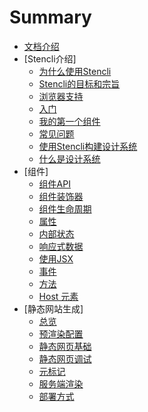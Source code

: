 # Summary

* [文档介绍](README.md)
* [Stencli介绍]
  * [为什么使用Stencli](introduction/whyStencli.md)
  * [Stencli的目标和宗旨](introduction/goalsAndObjectives.md)
  * [浏览器支持](introduction/browserSupport.md)
  * [入门](introduction/gettingStarted.md)
  * [我的第一个组件](introduction/myFirstComponent.md)
  * [常见问题](introduction/FAQ.md)
  * [使用Stencli构建设计系统](introduction/WhatisaDesignSystem.md)
  * [什么是设计系统](introduction/StencilforDesignSystems.md)
* [组件]
  * [组件API](components/API.md)
  * [组件装饰器](components/Component.md)
  * [组件生命周期](components/LifecycleMethods.md)
  * [属性](components/Properties.md)
  * [内部状态](components/InternalState.md)
  * [响应式数据](components/reactiveData.md)
  * [使用JSX](components/UsingJSX.md)
  * [事件](components/events.md)
  * [方法](components/Methods.md)
  * [Host 元素](components/HostElement.md)
* [静态网站生成]
  * [总览](StaticSiteGeneration/Overview.md)
  * [预渲染配置](StaticSiteGeneration/PrerenderConfig.md)
  * [静态网页基础](StaticSiteGeneration/Basics.md)
  * [静态网页调试](StaticSiteGeneration/Debugging.md)
  * [元标记](StaticSiteGeneration/Metatags.md)
  * [服务端渲染](StaticSiteGeneration/ServerSideRendering.md)
  * [部署方式](StaticSiteGeneration/Deployment.md)





